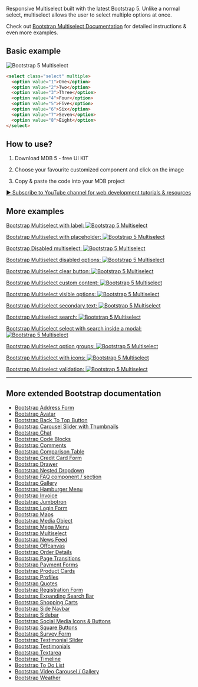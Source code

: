 
Responsive Multiselect built with the latest Bootstrap 5. Unlike a normal select, multiselect allows the user to select multiple options at once.

Check out [Bootstrap Multiselect Documentation](https://mdbootstrap.com/docs/standard/extended/multiselect/) for detailed instructions & even more examples.

## Basic example

![Bootstrap 5 Multiselect](https://mdbootstrap.com/img/Marketing/github/multiselect/basic.png)

```html
<select class="select" multiple>
  <option value="1">One</option>
  <option value="2">Two</option>
  <option value="3">Three</option>
  <option value="4">Four</option>
  <option value="5">Five</option>
  <option value="6">Six</option>
  <option value="7">Seven</option>
  <option value="8">Eight</option>
</select>
```


## How to use?

1. Download MDB 5 - free UI KIT

2. Choose your favourite customized component and click on the image

3. Copy & paste the code into your MDB project

[▶️ Subscribe to YouTube channel for web development tutorials & resources](https://www.youtube.com/MDBootstrap?sub_confirmation=1)

## More examples

[Bootstrap Multiselect with label:
![Bootstrap 5 Multiselect](https://mdbootstrap.com/img/Marketing/github/multiselect/with-label.png)](https://mdbootstrap.com/docs/standard/extended/multiselect/?#section-select-with-label)

[Bootstrap Multiselect with placeholder:
![Bootstrap 5 Multiselect](https://mdbootstrap.com/img/Marketing/github/multiselect/with-placeholder.png)](https://mdbootstrap.com/docs/standard/extended/multiselect/?#section-select-with-placeholder)

[Bootstrap Disabled multiselect:
![Bootstrap 5 Multiselect](https://mdbootstrap.com/img/Marketing/github/multiselect/disabled.png)](https://mdbootstrap.com/docs/standard/extended/multiselect/?#section-disabled-select)

[Bootstrap Multiselect disabled options:
![Bootstrap 5 Multiselect](https://mdbootstrap.com/img/Marketing/github/multiselect/disabled-options.png)](https://mdbootstrap.com/docs/standard/extended/multiselect/?#section-disabled-options)

[Bootstrap Multiselect clear button:
![Bootstrap 5 Multiselect](https://mdbootstrap.com/img/Marketing/github/multiselect/clear.png)](https://mdbootstrap.com/docs/standard/extended/multiselect/?#section-clear-button)

[Bootstrap Multiselect custom content:
![Bootstrap 5 Multiselect](https://mdbootstrap.com/img/Marketing/github/multiselect/custom.png)](https://mdbootstrap.com/docs/standard/extended/multiselect/?#section-custom-content)

[Bootstrap Multiselect visible options:
![Bootstrap 5 Multiselect](https://mdbootstrap.com/img/Marketing/github/multiselect/visible.png)](https://mdbootstrap.com/docs/standard/extended/multiselect/?#section-visible-options)

[Bootstrap Multiselect secondary text:
![Bootstrap 5 Multiselect](https://mdbootstrap.com/img/Marketing/github/multiselect/secondary.png)](https://mdbootstrap.com/docs/standard/extended/multiselect/?#section-secondary-text)

[Bootstrap Multiselect search:
![Bootstrap 5 Multiselect](https://mdbootstrap.com/img/Marketing/github/multiselect/search.png)](https://mdbootstrap.com/docs/standard/extended/multiselect/?#section-search)

[Bootstrap Multiselect select with search inside a modal:
![Bootstrap 5 Multiselect](https://mdbootstrap.com/img/Marketing/github/multiselect/modal.png)](https://mdbootstrap.com/docs/standard/extended/multiselect/?#section-search-inside-modal)

[Bootstrap Multiselect option groups:
![Bootstrap 5 Multiselect](https://mdbootstrap.com/img/Marketing/github/multiselect/options.png)](https://mdbootstrap.com/docs/standard/extended/multiselect/?#section-option-groups)

[Bootstrap Multiselect with icons:
![Bootstrap 5 Multiselect](https://mdbootstrap.com/img/Marketing/github/multiselect/icons.png)](https://mdbootstrap.com/docs/standard/extended/multiselect/?#section-icons)

[Bootstrap Multiselect validation:
![Bootstrap 5 Multiselect](https://mdbootstrap.com/img/Marketing/github/multiselect/validation.png)](https://mdbootstrap.com/docs/standard/extended/multiselect/?#section-validation)


___

## More extended Bootstrap documentation

<ul>
<li><a href="https://mdbootstrap.com/docs/standard/extended/bootstrap-address-form/">Bootstrap Address Form</a></li>
<li><a href="https://mdbootstrap.com/docs/standard/extended/avatar/">Bootstrap Avatar</a></li>
<li><a href="https://mdbootstrap.com/docs/standard/extended/back-to-top/">Bootstrap Back To Top Button</a></li>
<li><a href="https://mdbootstrap.com/docs/standard/extended/carousel-with-thumbnails/">Bootstrap Carousel Slider with Thumbnails</a></li>
<li><a href="https://mdbootstrap.com/docs/standard/extended/chat/">Bootstrap Chat</a></li>
<li><a href="https://mdbootstrap.com/docs/standard/extended/code/">Bootstrap Code Blocks</a></li>
<li><a href="https://mdbootstrap.com/docs/standard/extended/comments/">Bootstrap Comments</a></li>
<li><a href="https://mdbootstrap.com/docs/standard/extended/bootstrap-comparison-table/">Bootstrap Comparison Table</a></li>
<li><a href="https://mdbootstrap.com/docs/standard/extended/credit-card/">Bootstrap Credit Card Form</a></li>
<li><a href="https://mdbootstrap.com/docs/standard/extended/drawer/">Bootstrap Drawer</a></li>
<li><a href="https://mdbootstrap.com/docs/standard/extended/dropdown-multilevel/">Bootstrap Nested Dropdown</a></li>
<li><a href="https://mdbootstrap.com/docs/standard/extended/faq/">Bootstrap FAQ component / section</a></li>
<li><a href="https://mdbootstrap.com/docs/standard/extended/gallery/">Bootstrap Gallery</a></li>
<li><a href="https://mdbootstrap.com/docs/standard/extended/hamburger-menu/">Bootstrap Hamburger Menu</a></li>
<li><a href="https://mdbootstrap.com/docs/standard/extended/bootstrap-invoice/">Bootstrap Invoice</a></li>
<li><a href="https://mdbootstrap.com/docs/standard/extended/jumbotron/">Bootstrap Jumbotron</a></li>
<li><a href="https://mdbootstrap.com/docs/standard/extended/login/">Bootstrap Login Form</a></li>
<li><a href="https://mdbootstrap.com/docs/standard/extended/maps/">Bootstrap Maps</a></li>
<li><a href="https://mdbootstrap.com/docs/standard/extended/media-object/">Bootstrap Media Object</a></li>
<li><a href="https://mdbootstrap.com/docs/standard/extended/mega-menu/">Bootstrap Mega Menu</a></li> 
<li><a href="https://mdbootstrap.com/docs/standard/extended/multiselect/">Bootstrap Multiselect</a></li> 
<li><a href="https://mdbootstrap.com/docs/standard/extended/news-feed/">Bootstrap News Feed</a></li> 
<li><a href="https://mdbootstrap.com/docs/standard/extended/offcanvas/">Bootstrap Offcanvas</a></li> 
<li><a href="https://mdbootstrap.com/docs/standard/extended/order-details/">Bootstrap Order Details</a></li> 
<li><a href="https://mdbootstrap.com/docs/standard/extended/page-transitions/">Bootstrap Page Transitions</a></li> 
<li><a href="https://mdbootstrap.com/docs/standard/extended/payment-forms/">Bootstrap Payment Forms</a></li> 
<li><a href="https://mdbootstrap.com/docs/standard/extended/product-cards/">Bootstrap Product Cards</a></li> 
<li><a href="https://mdbootstrap.com/docs/standard/extended/profiles/">Bootstrap Profiles</a></li>  
<li><a href="https://mdbootstrap.com/docs/standard/extended/quotes/">Bootstrap Quotes</a></li> 
<li><a href="https://mdbootstrap.com/docs/standard/extended/registration/">Bootstrap Registration Form</a></li> 
<li><a href="https://mdbootstrap.com/docs/standard/extended/search-expanding/">Bootstrap Expanding Search Bar</a></li> 
<li><a href="https://mdbootstrap.com/docs/standard/extended/shopping-carts/">Bootstrap Shopping Carts</a></li> 
<li><a href="https://mdbootstrap.com/docs/standard/extended/side-navbar/">Bootstrap Side Navbar</a></li>  
<li><a href="https://mdbootstrap.com/docs/standard/extended/sidebar/">Bootstrap Sidebar</a></li>  
<li><a href="https://mdbootstrap.com/docs/standard/extended/social-media/">Bootstrap Social Media Icons & Buttons</a></li>  
<li><a href="https://mdbootstrap.com/docs/standard/extended/square-buttons/">Bootstrap Square Buttons</a></li>  
<li><a href="https://mdbootstrap.com/docs/standard/extended/bootstrap-survey-form/">Bootstrap Survey Form</a></li>  
<li><a href="https://mdbootstrap.com/docs/standard/extended/testimonial-slider/">Bootstrap Testimonial Slider</a></li>  
<li><a href="https://mdbootstrap.com/docs/standard/extended/testimonials/">Bootstrap Testimonials</a></li>  
<li><a href="https://mdbootstrap.com/docs/standard/extended/textarea/">Bootstrap Textarea</a></li>  
<li><a href="https://mdbootstrap.com/docs/standard/extended/timeline/">Bootstrap Timeline</a></li>  
<li><a href="https://mdbootstrap.com/docs/standard/extended/to-do-list/">Bootstrap To Do List</a></li>  
<li><a href="https://mdbootstrap.com/docs/standard/extended/video-carousel/">Bootstrap Video Carousel / Gallery</a></li>  
<li><a href="https://mdbootstrap.com/docs/standard/extended/weather/">Bootstrap Weather</a></li>  
</ul>
